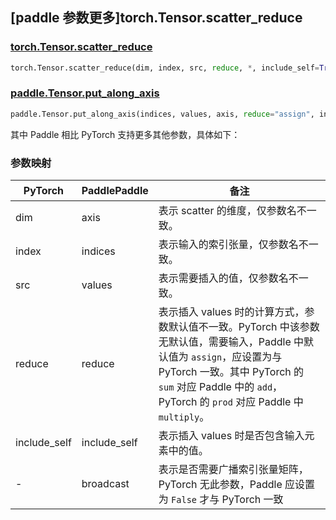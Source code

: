 ## [paddle 参数更多]torch.Tensor.scatter_reduce

### [torch.Tensor.scatter_reduce](https://pytorch.org/docs/stable/generated/torch.Tensor.scatter_reduce.html#torch-tensor-scatter-reduce)

```python
torch.Tensor.scatter_reduce(dim, index, src, reduce, *, include_self=True)
```

### [paddle.Tensor.put_along_axis](https://www.paddlepaddle.org.cn/documentation/docs/zh/develop/api/paddle/Tensor_cn.html#put-along-axis-indices-value-axis-reduce-assign-include-self-true-broadcast-true)

```python
paddle.Tensor.put_along_axis(indices, values, axis, reduce="assign", include_self=True, broadcast=True)
```

其中 Paddle 相比 PyTorch 支持更多其他参数，具体如下：

### 参数映射

| PyTorch      | PaddlePaddle | 备注                                                         |
| ------------ | ------------ | ------------------------------------------------------------ |
| dim          | axis         | 表示 scatter 的维度，仅参数名不一致。                        |
| index        | indices      | 表示输入的索引张量，仅参数名不一致。                         |
| src          | values       | 表示需要插入的值，仅参数名不一致。                           |
| reduce       | reduce       | 表示插入 values 时的计算方式，参数默认值不一致。PyTorch 中该参数无默认值，需要输入，Paddle 中默认值为 `assign`，应设置为与 PyTorch 一致。其中 PyTorch 的 `sum` 对应 Paddle 中的 `add`，PyTorch 的 `prod` 对应 Paddle 中 `multiply`。 |
| include_self | include_self | 表示插入 values 时是否包含输入元素中的值。                   |
| -            | broadcast    | 表示是否需要广播索引张量矩阵，PyTorch 无此参数，Paddle 应设置为 `False` 才与 PyTorch 一致 |

